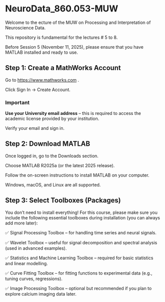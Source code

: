 # NeuroData_860.053-MUW

Welcome to the ecture of the MUW on Processing and Interpretation of Neuroscience Data.

This repository is fundamental for the lectures # 5 to 8.

Before Session 5 (November 11, 2025), please ensure that you have MATLAB installed and ready to use.

## **Step 1: Create a MathWorks Account**

Go to https://www.mathworks.com
.

Click Sign In → Create Account.

### Important
**Use your University email address** – this is required to access the academic license provided by your institution.

Verify your email and sign in.

## **Step 2: Download MATLAB**

Once logged in, go to the Downloads section.

Choose MATLAB R2025a (or the latest 2025 release).

Follow the on-screen instructions to install MATLAB on your computer.

Windows, macOS, and Linux are all supported.

## **Step 3: Select Toolboxes (Packages)**

You don’t need to install everything!
For this course, please make sure you include the following essential toolboxes during installation (you can always add more later):

✅ Signal Processing Toolbox – for handling time series and neural signals.

✅ Wavelet Toolbox – useful for signal decomposition and spectral analysis (used in advanced examples).

✅ Statistics and Machine Learning Toolbox – required for basic statistics and linear modelling.

✅ Curve Fitting Toolbox – for fitting functions to experimental data (e.g., tuning curves, regressions).

✅ Image Processing Toolbox – optional but recommended if you plan to explore calcium imaging data later.
